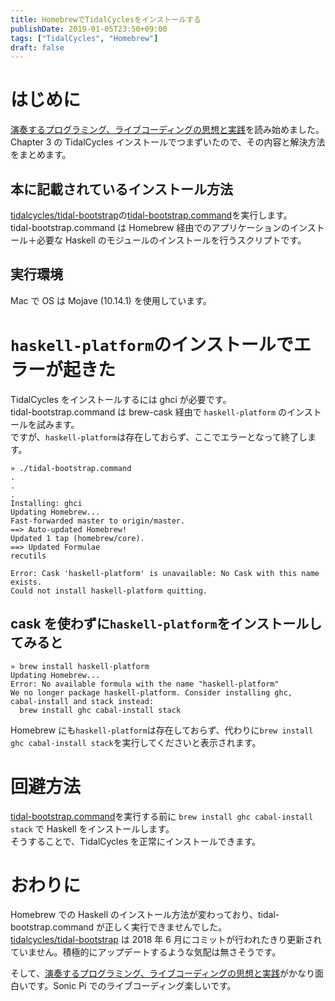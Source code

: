 ```yaml
---
title: HomebrewでTidalCyclesをインストールする
publishDate: 2019-01-05T23:50+09:00
tags: ["TidalCycles", "Homebrew"]
draft: false
---
```


# はじめに

[演奏するプログラミング、ライブコーディングの思想と実践](https://www.amazon.co.jp/dp/4802511043/)を読み始めました。  
Chapter 3 の TidalCycles インストールでつまずいたので、その内容と解決方法をまとめます。

## 本に記載されているインストール方法

[tidalcycles/tidal-bootstrap](https://github.com/tidalcycles/tidal-bootstrap)の[tidal-bootstrap.command](https://github.com/tidalcycles/tidal-bootstrap/blob/master/tidal-bootstrap.command)を実行します。  
tidal-bootstrap.command は Homebrew 経由でのアプリケーションのインストール＋必要な Haskell のモジュールのインストールを行うスクリプトです。

## 実行環境

Mac で OS は Mojave (10.14.1) を使用しています。

# `haskell-platform`のインストールでエラーが起きた

TidalCycles をインストールするには ghci が必要です。  
tidal-bootstrap.command は brew-cask 経由で `haskell-platform` のインストールを試みます。  
ですが、`haskell-platform`は存在しておらず、ここでエラーとなって終了します。

```
» ./tidal-bootstrap.command
.
.
.
Installing: ghci
Updating Homebrew...
Fast-forwarded master to origin/master.
==> Auto-updated Homebrew!
Updated 1 tap (homebrew/core).
==> Updated Formulae
recutils

Error: Cask 'haskell-platform' is unavailable: No Cask with this name exists.
Could not install haskell-platform quitting.
```

## cask を使わずに`haskell-platform`をインストールしてみると

```
» brew install haskell-platform
Updating Homebrew...
Error: No available formula with the name "haskell-platform"
We no longer package haskell-platform. Consider installing ghc,
cabal-install and stack instead:
  brew install ghc cabal-install stack
```

Homebrew にも`haskell-platform`は存在しておらず、代わりに`brew install ghc cabal-install stack`を実行してくださいと表示されます。

# 回避方法

[tidal-bootstrap.command](https://github.com/tidalcycles/tidal-bootstrap/blob/master/tidal-bootstrap.command)を実行する前に `brew install ghc cabal-install stack` で Haskell をインストールします。  
そうすることで、TidalCycles を正常にインストールできます。

# おわりに

Homebrew での Haskell のインストール方法が変わっており、tidal-bootstrap.command が正しく実行できませんでした。  
[tidalcycles/tidal-bootstrap](https://github.com/tidalcycles/tidal-bootstrap) は 2018 年 6 月にコミットが行われたきり更新されていません。積極的にアップデートするような気配は無さそうです。

そして、[演奏するプログラミング、ライブコーディングの思想と実践](https://www.amazon.co.jp/dp/4802511043/)がかなり面白いです。Sonic Pi でのライブコーディング楽しいです。
